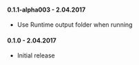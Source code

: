 #### 0.1.1-alpha003 - 2.04.2017
* Use Runtime output folder when running

#### 0.1.0 - 2.04.2017
* Initial release